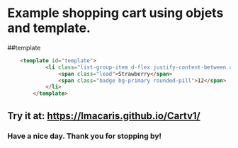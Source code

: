 


# Example shopping cart using objets and template.

##template
```html
    <template id="template">
            <li class="list-group-item d-flex justify-content-between aling-items-center">
                <span class="lead">Strawberry</span>
                <span class="badge bg-primary rounded-pill">12</span>
            </li>
        </template>
```
## Try it at: https://lmacaris.github.io/Cartv1/
### Have a nice day. Thank you for stopping by!
